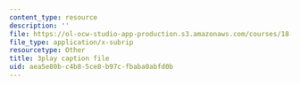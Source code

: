 ```yaml
---
content_type: resource
description: ''
file: https://ol-ocw-studio-app-production.s3.amazonaws.com/courses/18-03sc-differential-equations-fall-2011/aea5e80bc4b85ce8b97cfbaba0abfd0b_xWa5_OXI6VM.vtt
file_type: application/x-subrip
resourcetype: Other
title: 3play caption file
uid: aea5e80b-c4b8-5ce8-b97c-fbaba0abfd0b
---
```

